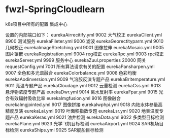 # fwzl-SpringCloudlearn
k8s项目中所有的配置
  集成中心
  
设置的内部端口如下：
  eurekaAirrecitify.yml  9002   大气校正
  eurekaClient.yml   8900   测试服务
  eurekaFileter.yml   9006   滤波
  eurekaGeorectityparm.yml     9010   几何校正
  eurekaImageStretching.yml 9001  图像拉伸
  eurekaMosaic.yml 9005   图片镶嵌
  eurekaRegistration.yml  9004    reg校正
  eurekaRpc.yml 9003  rpc校正
  eurekaServer.yml  9999  服务中心
  eurekaZuul.properties 20000   网关
  requestConfig.yml 7001    所有算法请求有关的配置
  eurekaPansharpen.yml  9007  全色和多光谱融合 
  eurekaColorbalance.yml  9008  色彩均衡 
  eurekaAodinversion.yml  9009  气溶胶反演专题产品
  eurekaBritemperature.yml  9011 亮温专题产品
  eurekaCloudage.yml  9012  云量检测
  eurekaCss.yml   9013    悬浮物浓度专题产品
  eurekaDwr.yml   9014    离水反射率
  eurekaFpar.yml  9015    光合有效辐射吸收比率
  eurekaImgfusion.yml  9016 图像融合
  eurekaImgjointed.yml  9017    图像拼接
  eurekaIwphpi.yml  9018    内陆水体参量高精度反演
  eurekaLai.yml   9019    叶面积指数专题
  eurekaLsr.yml   9020  地表温度专题产品
  eurekaKeras.yml   9021  油井检测
  eurekaDota.yml   9022  多类型目标检测
  eurekaPlane.yml   9023  光学飞机目标检测
  eurekaAirport.yml   9024  SAR机场目标检测
  eurekaShips.yml   9025  SAR舰船目标检测

